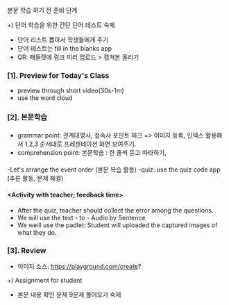 본문 학습 하기 전 준비 단계

+) 단어 학습을 위한 간단 단어 테스트 숙제
- 단어 리스트 뽑아서 학생들에게 주기
- 단어 테스트는 fill in the blanks app
- QR: 패들렛에 링크 미리 업로드 > 캡쳐본 올리기

### [1]. Preview for Today's Class
+ preview through short video(30s-1m)
+ use the word cloud
  
### [2]. 본문학습

#### <Teaching>
+ grammar point: 관계대명사, 접속사 포인트 체크 => 이미지 등록, 인덱스 활용해서 1,2,3 순서대로 프레젠테이션 화면 보여주기.
+ comprehension point: 본문학습 : 한 줄씩 듣고 따라하기, 
  
#### <Group Activities>
-Let's arrange the event order (본문 복습 활동)
-quiz: use the quiz code app (추론 활동, 문제 해결)  

#### <Activity with teacher; feedback time>
+ After the quiz, teacher should collect the error among the questions.
+ We will use the text - to - Audio by Sentence
+ We weill use the padlet: Student will uploaded the captured images of what they do.  

### [3]. Review
+ 이미지 소스: https://playground.com/create?

+) Assignment for student
+ 본문 내용 확인 문제 9문제 풀어오기 숙제
